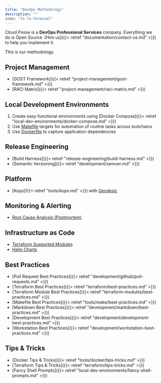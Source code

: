 ```yaml
---
title: "DevOps Methodology"
description: ""
icon: "fa fa-terminal"
---
```

Cloud Posse is a **DevOps Professional Services** company. Everything we do is Open Source. [Hire us]({{< relref "documentation/contact-us.md" >}}) to help you implement it.

This is our methodology.

## Project Management
* [GOST Framework]({{< relref "project-management/gost-framework.md" >}})
* [RACI Matrix]({{< relref "project-management/raci-matrix.md" >}})

## Local Development Environments
1. Create easy functional environments using [Docker Compose]({{< relref "local-dev-environments/docker-compose.md" >}})
2. Use [Makefile](/tools/make) targets for automation of routine tasks across toolchains
3. Use [Dockerfile](/local-dev-environments/dockerfile) to capture application dependencies

## Release Engineering
* [Build Harness]({{< relref "release-engineering/build-harness.md" >}})
* [Semantic Versioning]({{< relref "development/semver.md" >}})

## Platform
* [Kops]({{< relref "tools/kops.md" >}}) with [Geodesic](/geodesic)

## Monitoring & Alerting
* [Root Cause Analysis (Postmortem)](/devops-methodology/root-cause-analysis-postmortem)

## Infrastructure as Code
* [Terraform Supported Modules](/terraform-modules)
* [Helm Charts](/helm-charts)

## Best Practices
* [Pull Request Best Practices]({{< relref "development/github/pull-requests.md" >}})
* [Terraform Best Practices]({{< relref "terraform/best-practices.md" >}})
* [Terraform Module Best Practices]({{< relref "terraform-modules/best-practices.md" >}})
* [Makefile Best Practices]({{< relref "tools/make/best-practices.md" >}})
* [Markdown Best Practices]({{< relref "development/markdown/best-practices.md" >}})
* [Development Best Practices]({{< relref "development/development-best-practices.md" >}})
* [Workstation Best Practices]({{< relref "development/workstation-best-practices.md" >}})

## Tips & Tricks
* [Docker Tips & Tricks]({{< relref "tools/docker/tips-tricks.md" >}})
* [Terraform Tips & Tricks]({{< relref "terraform/tips-tricks.md" >}})
* [Fancy Shell Prompts]({{< relref "local-dev-environments/fancy-shell-prompts.md" >}})

